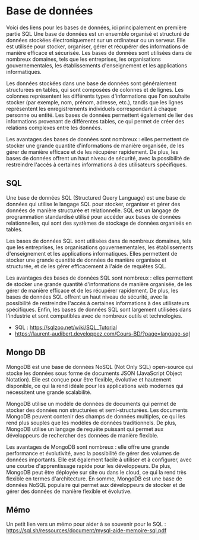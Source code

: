 # Base de données

Voici des liens pour les bases de données, ici principalement en première partie SQL
Une base de données est un ensemble organisé et structuré de données stockées électroniquement sur un ordinateur ou un serveur. Elle est utilisée pour stocker, organiser, gérer et récupérer des informations de manière efficace et sécurisée. Les bases de données sont utilisées dans de nombreux domaines, tels que les entreprises, les organisations gouvernementales, les établissements d'enseignement et les applications informatiques.

Les données stockées dans une base de données sont généralement structurées en tables, qui sont composées de colonnes et de lignes. Les colonnes représentent les différents types d'informations que l'on souhaite stocker (par exemple, nom, prénom, adresse, etc.), tandis que les lignes représentent les enregistrements individuels correspondant à chaque personne ou entité. Les bases de données permettent également de lier des informations provenant de différentes tables, ce qui permet de créer des relations complexes entre les données.

Les avantages des bases de données sont nombreux : elles permettent de stocker une grande quantité d'informations de manière organisée, de les gérer de manière efficace et de les récupérer rapidement. De plus, les bases de données offrent un haut niveau de sécurité, avec la possibilité de restreindre l'accès à certaines informations à des utilisateurs spécifiques.

## SQL

Une base de données SQL (Structured Query Language) est une base de données qui utilise le langage SQL pour stocker, organiser et gérer des données de manière structurée et relationnelle. SQL est un langage de programmation standardisé utilisé pour accéder aux bases de données relationnelles, qui sont des systèmes de stockage de données organisés en tables.

Les bases de données SQL sont utilisées dans de nombreux domaines, tels que les entreprises, les organisations gouvernementales, les établissements d'enseignement et les applications informatiques. Elles permettent de stocker une grande quantité de données de manière organisée et structurée, et de les gérer efficacement à l'aide de requêtes SQL.

Les avantages des bases de données SQL sont nombreux : elles permettent de stocker une grande quantité d'informations de manière organisée, de les gérer de manière efficace et de les récupérer rapidement. De plus, les bases de données SQL offrent un haut niveau de sécurité, avec la possibilité de restreindre l'accès à certaines informations à des utilisateurs spécifiques. Enfin, les bases de données SQL sont largement utilisées dans l'industrie et sont compatibles avec de nombreux outils et technologies.

- SQL : https://sqlzoo.net/wiki/SQL_Tutorial
- https://laurent-audibert.developpez.com/Cours-BD/?page=langage-sql

## Mongo DB

MongoDB est une base de données NoSQL (Not Only SQL) open-source qui stocke les données sous forme de documents JSON (JavaScript Object Notation). Elle est conçue pour être flexible, évolutive et hautement disponible, ce qui la rend idéale pour les applications web modernes qui nécessitent une grande scalabilité.

MongoDB utilise un modèle de données de documents qui permet de stocker des données non structurées et semi-structurées. Les documents MongoDB peuvent contenir des champs de données multiples, ce qui les rend plus souples que les modèles de données traditionnels. De plus, MongoDB utilise un langage de requête puissant qui permet aux développeurs de rechercher des données de manière flexible.

Les avantages de MongoDB sont nombreux : elle offre une grande performance et évolutivité, avec la possibilité de gérer des volumes de données importants. Elle est également facile à utiliser et à configurer, avec une courbe d'apprentissage rapide pour les développeurs. De plus, MongoDB peut être déployée sur site ou dans le cloud, ce qui la rend très flexible en termes d'architecture. En somme, MongoDB est une base de données NoSQL populaire qui permet aux développeurs de stocker et de gérer des données de manière flexible et évolutive.

## Mémo

Un petit lien vers un mémo pour aider à se souvenir pour le SQL :
https://sql.sh/ressources/document/mysql-aide-memoire-sql.pdf
